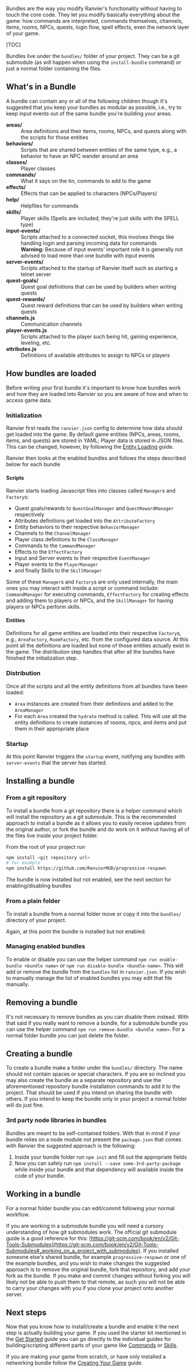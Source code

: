 Bundles are the way you modify Ranvier's functionality without having to touch the core code. They let you modify
basically everything about the game: how commands are interpreted, commands themselves, channels, items, rooms, NPCs,
quests, login flow, spell effects, even the network layer of your game.

[TOC]

Bundles live under the `bundles/` folder of your project. They can be a git submodule (as will happen when using the
`install-bundle` command) or just a normal folder containing the files.

## What's in a Bundle

A bundle can contain any or all of the following children though it's suggested that you keep your bundles as modular as
possible, i.e., try to keep input events out of the same bundle you're building your areas.

<dl>
<dt><strong>areas/</strong></dt>
<dd>Area definitions and their items, rooms, NPCs, and quests along with the scripts for those entities</dd>

<dt><strong>behaviors/</strong></dt>
<dd>Scripts that are shared between entities of the same type, e.g., a behavior to have an NPC wander around an area</dd>

<dt><strong>classes/</strong></dt>
<dd>Player classes</dd>

<dt><strong>commands/</strong></dt>
<dd>What it says on the tin, commands to add to the game</dd>

<dt><strong>effects/</strong></dt>
<dd>Effects that can be applied to characters (NPCs/Players)</dd>

<dt><strong>help/</strong></dt>
<dd>Helpfiles for commands</dd>

<dt><strong>skills/</strong></dt>
<dd>Player skills (Spells are included, they're just skills with the SPELL type)</dd>

<dt><strong>input-events/</strong></dt>
<dd>Scripts attached to a connected socket, this involves things like handling login and parsing incoming data for commands</dd>
<dd><strong>Warning:</strong> Because of input events' important role it is generally not advised to load more than one bundle with input events</dd>

<dt><strong>server-events/</strong></dt>
<dd>Scripts attached to the startup of Ranvier itself such as starting a telnet server</dd>

<dt><strong>quest-goals/</strong></dt>
<dd>Quest goal definitions that can be used by builders when writing quests</dd>

<dt><strong>quest-rewards/</strong></dt>
<dd>Quest reward definitions that can be used by builders when writing quests</dd>

<dt><strong>channels.js</strong></dt>
<dd>Communication channels</dd>

<dt><strong>player-events.js</strong></dt>
<dd>Scripts attached to the player such being hit, gaining experience, leveling, etc.</dd>

<dt><strong>attributes.js</strong></dt>
<dd>Definitions of available attributes to assign to NPCs or players</dd>
</dl>

## How bundles are loaded

Before writing your first bundle it's important to know how bundles work and how they are loaded into Ranvier so you are
aware of how and when to access game data.

### Initialization

Ranvier first reads the `ranvier.json` config to determine how data should get loaded into the game. By default game
entities (NPCs, areas, rooms, items, and quests) are stored in YAML; Player data is stored in JSON files. This can
be changed, however, by following the [Entity Loading](extending/loaders.md) guide.

Ranvier then looks at the enabled bundles and follows the steps described below for each bundle

#### Scripts

Ranvier starts loading Javascript files into classes called `Manager`s and `Factory`s:

* Quest goals/rewards to `QuestGoalManager` and `QuestRewardManager` respectively
* Attributes definitions get loaded into the `AttributeFactory`
* Entity behaviors to their respective `BehaviorManager`
* Channels to the `ChannelManager`
* Player class definitions to the `ClassManager`
* Commands to the `CommandManager`
* Effects to the `EffectFactory`
* Input and Server events to their respective `EventManager`
* Player events to the `PlayerManager`
* and finally Skills to the `SkillManager`

Some of these `Manager`s and `Factory`s are only used internally, the main ones you may interact with inside  a script
or command include: `CommandManager` for executing commands, `EffectFactory` for creating effects and adding them to
players or NPCs, and the `SkillManager` for having players or NPCs perform skills.

#### Entities

Definitions for all game entities are loaded into their respective `Factory`s, e.g., `AreaFactory`, `RoomFactory`, etc.
from the configured data source. At this point all the definitions are loaded but none of those entities actually exist
in the game. The distribution step handles that after all the bundles have finished the initialization step.

### Distribution

Once all the scripts and all the entity definitions from all bundles have been loaded:

* `Area` instances are created from their definitions and added to the `AreaManager`
* For each `Area` created the `hydrate` method is called. This will use all the entity definitions to create instances
of rooms, npcs, and items and put them in their appropriate place

### Startup

At this point Ranvier triggers the `startup` event, notifying any bundles with `server-events` that the server has
started.

## Installing a bundle

### From a git repository

To install a bundle from a git repository there is a helper command which will install the repository as a git
submodule. This is the recommended approach to install a bundle as it allows you to easily receive updates from the
original author, or fork the bundle and do work on it without having all of the files live inside your project folder.

From the root of your project run

```sh
npm install <git repository url>
# for example
npm install https://github.com/RanvierMUD/progressive-respawn
```

The bundle is now installed but not enabled, see the next section for enabling/disabling bundles

### From a plain folder

To install a bundle from a normal folder move or copy it into the `bundles/` directory of your project.

Again, at this point the bundle is installed but not enabled.

### Managing enabled bundles

To enable or disable you can use the helper command  `npm run enable-bundle <bundle name>` or
`npm run disable-bundle <bundle-name>`. This will add or remove the bundle from the `bundles` list in `ranvier.json`. If
you wish to manually manage the list of enabled bundles you may edit that file manually.

## Removing a bundle

It's not necessary to remove bundles as you can disable them instead. With that said if you really want to remove a
bundle, for a submodule bundle you can use the helper command `npm run remove-bundle <bundle name>`. For a normal folder
bundle you can just delete the folder.

## Creating a bundle

To create a bundle make a folder under the `bundles/` directory. The name should not contain spaces or special
characters. If you are so inclined you may also create the bundle as a separate repository and use the aforementioned
repository bundle installation commands to add it to the project. That should be used if you intend on sharing the
bundle with others. If you intend to keep the bundle only in your project a normal folder will do just fine.


### 3rd party node libraries in bundles

Bundles are meant to be self-contained folders. With that in mind if your bundle relies on a node module
not present the `package.json` that comes with Ranvier the suggested approach is the following:

1. Inside your bundle folder run `npm init` and fill out the appropriate fields
3. Now you can safely run `npm install --save some-3rd-party-package` while inside your bundle and that dependency will
   available inside the code of your bundle.

## Working in a bundle

For a normal folder bundle you can edit/commit following your normal workflow.

If you are working in a submodule bundle you will need a cursory understanding of how git submodules work. The official
git submodule guide is a good reference for this:
[https://git-scm.com/book/en/v2/Git-Tools-Submodules](https://git-scm.com/book/en/v2/Git-Tools-Submodules#_working_on_a_project_with_submodules).
If you installed someone else's shared bundle, for example `progressive-respawn` or one of the example bundles, and you
wish to make changes the suggested approach is to remove the original bundle, fork that repository, and add your fork
as the bundle. If you make and commit changes without forking you will likely not be able to push them to that remote,
as such you will not be able to carry your changes with you if you clone your project onto another server.

## Next steps

Now that you know how to install/create a bundle and enable it the next step is actually building your game. If you used
the starter kit mentioned in the [Get Started](../get_started.md) guide you can go directly to
the individual guides for building/scripting different parts of your game like [Commands](commands.md) or
[Skills](skills.md).

If you are making your game from scratch, or have only installed a networking bundle follow the [Creating Your
Game](creating.md) guide.
